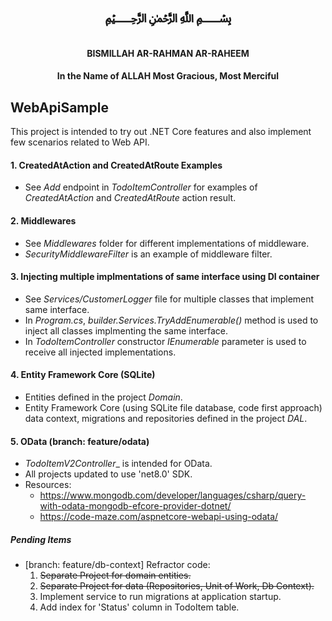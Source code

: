    # <div align="center">&#xFDFD;</div>
#### <div align="center">BISMILLAH AR-RAHMAN AR-RAHEEM</div>
#### <div align="center">In the Name of ALLAH Most Gracious, Most Merciful</div>

## WebApiSample

This project is intended to try out .NET Core features and also implement few scenarios related to Web API.

#### 1. CreatedAtAction and CreatedAtRoute Examples

* See _Add_ endpoint in _TodoItemController_ for examples of _CreatedAtAction_ and _CreatedAtRoute_ action result.

#### 2. Middlewares

* See _Middlewares_ folder for different implementations of middleware.
* _SecurityMiddlewareFilter_ is an example of middleware filter.
 
#### 3. Injecting multiple implmentations of same interface using DI container
* See _Services/CustomerLogger_ file for multiple classes that implement same interface.
* In _Program.cs_, _builder.Services.TryAddEnumerable()_ method is used to inject all classes implmenting the same interface.
* In _TodoItemController_ constructor _IEnumerable_ parameter is used to receive all injected implementations.

#### 4. Entity Framework Core (SQLite)
* Entities defined in the project _Domain_.
* Entity Framework Core (using SQLite file database, code first approach) data context, migrations and repositories defined in the project _DAL_.

#### 5. OData (branch: feature/odata)
* _TodoItemV2Controller__ is intended for OData.
* All projects updated to use 'net8.0' SDK.
* Resources:
	* https://www.mongodb.com/developer/languages/csharp/query-with-odata-mongodb-efcore-provider-dotnet/
	* https://code-maze.com/aspnetcore-webapi-using-odata/	

##### Pending Items
* [branch: feature/db-context] Refractor code:
	1. ~~Separate Project for domain entities.~~
	2. ~~Separate Project for data (Repositories, Unit of Work, Db Context).~~
	3. Implement service to run migrations at application startup.
	4. Add index for 'Status' column in TodoItem table.